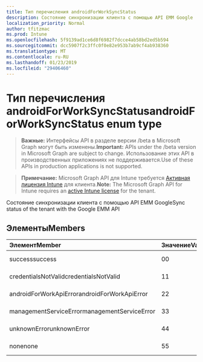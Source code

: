 ```yaml
---
title: Тип перечисления androidForWorkSyncStatus
description: Состояние синхронизации клиента с помощью API EMM Google
localization_priority: Normal
author: tfitzmac
ms.prod: Intune
ms.openlocfilehash: 5f9139ad1ce6d8f6982f7dcce4ab58bd2ed5b594
ms.sourcegitcommit: dcc5907f2c3ffc0f0e82e953b7ab9cf4ab938360
ms.translationtype: MT
ms.contentlocale: ru-RU
ms.lasthandoff: 01/23/2019
ms.locfileid: "29406460"
---
```

# <a name="androidforworksyncstatus-enum-type"></a><span data-ttu-id="18831-103">Тип перечисления androidForWorkSyncStatus</span><span class="sxs-lookup"><span data-stu-id="18831-103">androidForWorkSyncStatus enum type</span></span>

> <span data-ttu-id="18831-104">**Важные:** Интерфейсы API в разделе версии /beta в Microsoft Graph могут быть изменены.</span><span class="sxs-lookup"><span data-stu-id="18831-104">**Important:** APIs under the /beta version in Microsoft Graph are subject to change.</span></span> <span data-ttu-id="18831-105">Использование этих API в производственных приложениях не поддерживается.</span><span class="sxs-lookup"><span data-stu-id="18831-105">Use of these APIs in production applications is not supported.</span></span>

> <span data-ttu-id="18831-106">**Примечание:** Microsoft Graph API для Intune требуется [Активная лицензия Intune](https://go.microsoft.com/fwlink/?linkid=839381) для клиента.</span><span class="sxs-lookup"><span data-stu-id="18831-106">**Note:** The Microsoft Graph API for Intune requires an [active Intune license](https://go.microsoft.com/fwlink/?linkid=839381) for the tenant.</span></span>

<span data-ttu-id="18831-107">Состояние синхронизации клиента с помощью API EMM Google</span><span class="sxs-lookup"><span data-stu-id="18831-107">Sync status of the tenant with the Google EMM API</span></span>

## <a name="members"></a><span data-ttu-id="18831-108">Элементы</span><span class="sxs-lookup"><span data-stu-id="18831-108">Members</span></span>
|<span data-ttu-id="18831-109">Элемент</span><span class="sxs-lookup"><span data-stu-id="18831-109">Member</span></span>|<span data-ttu-id="18831-110">Значение</span><span class="sxs-lookup"><span data-stu-id="18831-110">Value</span></span>|<span data-ttu-id="18831-111">Описание</span><span class="sxs-lookup"><span data-stu-id="18831-111">Description</span></span>|
|:---|:---|:---|
|<span data-ttu-id="18831-112">success</span><span class="sxs-lookup"><span data-stu-id="18831-112">success</span></span>|<span data-ttu-id="18831-113">0</span><span class="sxs-lookup"><span data-stu-id="18831-113">0</span></span>|<span data-ttu-id="18831-114">Н/Д</span><span class="sxs-lookup"><span data-stu-id="18831-114">Not yet documented</span></span>|
|<span data-ttu-id="18831-115">credentialsNotValid</span><span class="sxs-lookup"><span data-stu-id="18831-115">credentialsNotValid</span></span>|<span data-ttu-id="18831-116">1</span><span class="sxs-lookup"><span data-stu-id="18831-116">1</span></span>|<span data-ttu-id="18831-117">Н/Д</span><span class="sxs-lookup"><span data-stu-id="18831-117">Not yet documented</span></span>|
|<span data-ttu-id="18831-118">androidForWorkApiError</span><span class="sxs-lookup"><span data-stu-id="18831-118">androidForWorkApiError</span></span>|<span data-ttu-id="18831-119">2</span><span class="sxs-lookup"><span data-stu-id="18831-119">2</span></span>|<span data-ttu-id="18831-120">Н/Д</span><span class="sxs-lookup"><span data-stu-id="18831-120">Not yet documented</span></span>|
|<span data-ttu-id="18831-121">managementServiceError</span><span class="sxs-lookup"><span data-stu-id="18831-121">managementServiceError</span></span>|<span data-ttu-id="18831-122">3</span><span class="sxs-lookup"><span data-stu-id="18831-122">3</span></span>|<span data-ttu-id="18831-123">Н/Д</span><span class="sxs-lookup"><span data-stu-id="18831-123">Not yet documented</span></span>|
|<span data-ttu-id="18831-124">unknownError</span><span class="sxs-lookup"><span data-stu-id="18831-124">unknownError</span></span>|<span data-ttu-id="18831-125">4</span><span class="sxs-lookup"><span data-stu-id="18831-125">4</span></span>|<span data-ttu-id="18831-126">Н/Д</span><span class="sxs-lookup"><span data-stu-id="18831-126">Not yet documented</span></span>|
|<span data-ttu-id="18831-127">none</span><span class="sxs-lookup"><span data-stu-id="18831-127">none</span></span>|<span data-ttu-id="18831-128">5</span><span class="sxs-lookup"><span data-stu-id="18831-128">5</span></span>|<span data-ttu-id="18831-129">Н/Д</span><span class="sxs-lookup"><span data-stu-id="18831-129">Not yet documented</span></span>|





